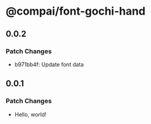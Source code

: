 # @compai/font-gochi-hand

## 0.0.2

### Patch Changes

- b971bb4f: Update font data

## 0.0.1

### Patch Changes

- Hello, world!
